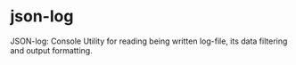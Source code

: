 # json-log
JSON-log: Console Utility for reading being written log-file, its data filtering and output formatting.
